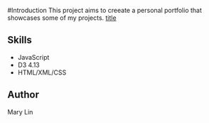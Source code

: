 #Introduction
This project aims to creeate a personal portfolio that showcases some of my projects. 
[title](https://themarylin.github.io "Mary's Portfolio")

## Skills
- JavaScript 
- D3 4.13
- HTML/XML/CSS

## Author
Mary Lin